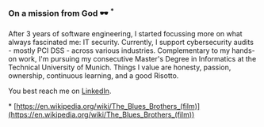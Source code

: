 ### On a mission from God 🕶 <sup>*</sup>

After 3 years of software engineering, I started focussing more on what always fascinated me: IT security. Currently, I support cybersecurity audits - mostly PCI DSS - across various industries. Complementary to my hands-on work, I'm pursuing my consecutive Master's Degree in Informatics at the Technical University of Munich. Things I value are honesty, passion, ownership, continuous learning, and a good Risotto.

You best reach me on [LinkedIn](https://www.linkedin.com/in/nico-fechtner-08397a171/).

\* [https://en.wikipedia.org/wiki/The_Blues_Brothers_(film)](https://en.wikipedia.org/wiki/The_Blues_Brothers_(film))
